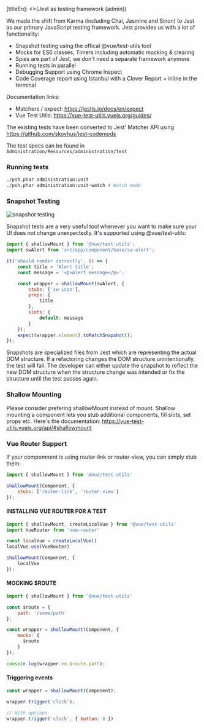 [titleEn]: <>(Jest as testing framework (admin))

We made the shift from Karma (including Chai, Jasmine and Sinon) to Jest as our primary JavaScript testing framework. Jest provides us with a lot of functionality:

* Snapshot testing using the offical @vue/test-utils tool
* Mocks for ES6 classes, Timers including automatic mocking & clearing
* Spies are part of Jest, we don't need a separate framework anymore
* Running tests in parallel
* Debugging Support using Chrome Inspect
* Code Coverage report using Istanbul with a Clover Report + inline in the terminal


Documentation links:

* Matchers / expect: https://jestjs.io/docs/en/expect
* Vue Test Utils: https://vue-test-utils.vuejs.org/guides/

The existing tests have been converted to Jest' Matcher API using https://github.com/skovhus/jest-codemods

The test specs can be found in `Administration/Resources/administration/test`

###  Running tests
```bash
./psh.phar administration:unit
./psh.phar administration:unit-watch # Watch mode
```

### Snapshot Testing
![snapshot testing](https://jestjs.io/img/content/failedSnapshotTest.png)

Snapshot tests are a very useful tool whenever you want to make sure your UI does not change unexpectedly. It's supported using @vue/test-utils:

```javascript
import { shallowMount } from '@vue/test-utils';
import swAlert from 'src/app/component/base/sw-alert';

it('should render correctly', () => {
    const title = 'Alert title';
    const message = '<p>Alert message</p>';

    const wrapper = shallowMount(swAlert, {
        stubs: ['sw-icon'],
        props: {
            title
        },
        slots: {
            default: message
        }
    });
    expect(wrapper.element).toMatchSnapshot();
});
```

Snapshots are specialized files from Jest which are representing the actual DOM structure. If a refactoring changes the DOM structure unintentionally, the test will fail. The developer can either update the snapshot to reflect the new DOM structure when the structure change was intended or fix the structure until the test passes again.

### Shallow Mounting
Please consider prefering shallowMount instead of mount. Shallow mounting a component lets you stub additional components, fill slots, set props etc. Here's the documentation: https://vue-test-utils.vuejs.org/api/#shallowmount

### Vue Router Support
If your compomnent is using router-link or router-view, you can simply stub them:

```javascript
import { shallowMount } from '@vue/test-utils'

shallowMount(Component, {
    stubs: ['router-link', 'router-view']
});
```

#### INSTALLING VUE ROUTER FOR A TEST

```javascript
import { shallowMount, createLocalVue } from '@vue/test-utils'
import VueRouter from 'vue-router'

const localVue = createLocalVue()
localVue.use(VueRouter)

shallowMount(Component, {
    localVue
});
```

#### MOCKING $ROUTE
```javascript
import { shallowMount } from '@vue/test-utils'

const $route = {
    path: '/some/path'
};

const wrapper = shallowMount(Component, {
    mocks: {
      $route
    }
});

console.log(wrapper.vm.$route.path);
```

#### Triggering events

```javascript
const wrapper = shallowMount(Component);

wrapper.trigger('click');

// With options
wrapper.trigger('click', { button: 0 })
```

